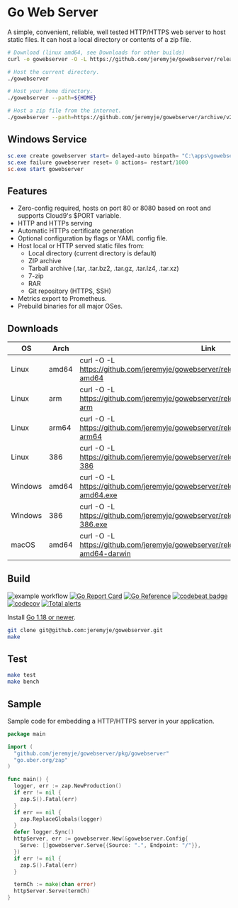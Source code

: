 # Go Web Server

A simple, convenient, reliable, well tested HTTP/HTTPS web server to host static files.
It can host a local directory or contents of a zip file.

```bash
# Download (linux amd64, see Downloads for other builds)
curl -o gowebserver -O -L https://github.com/jeremyje/gowebserver/releases/download/v2.4.0/server-amd64; chmod +x gowebserver

# Host the current directory.
./gowebserver

# Host your home directory.
./gowebserver --path=${HOME}

# Host a zip file from the internet.
./gowebserver --path=https://github.com/jeremyje/gowebserver/archive/v2.4.0.zip
```

## Windows Service

```powershell
sc.exe create gowebserver start= delayed-auto binpath= "C:\apps\gowebserver.exe -configfile=C:\apps\gowebserver.yaml"
sc.exe failure gowebserver reset= 0 actions= restart/1000
sc.exe start gowebserver
```

## Features

* Zero-config required, hosts on port 80 or 8080 based on root and supports Cloud9's $PORT variable.
* HTTP and HTTPs serving
* Automatic HTTPs certificate generation
* Optional configuration by flags or YAML config file.
* Host local or HTTP served static files from:
  * Local directory (current directory is default)
  * ZIP archive
  * Tarball archive (.tar, .tar.bz2, .tar.gz, .tar.lz4, .tar.xz)
  * 7-zip
  * RAR
  * Git repository (HTTPS, SSH)
* Metrics export to Prometheus.
* Prebuild binaries for all major OSes.

## Downloads

|    OS    | Arch  | Link
|----------|-------|-------------------------------------------------------------------------------------------
|Linux     | amd64 | curl -O -L https://github.com/jeremyje/gowebserver/releases/download/v2.4.0/server-amd64
|Linux     | arm   | curl -O -L https://github.com/jeremyje/gowebserver/releases/download/v2.4.0/server-arm
|Linux     | arm64 | curl -O -L https://github.com/jeremyje/gowebserver/releases/download/v2.4.0/server-arm64
|Linux     | 386   | curl -O -L https://github.com/jeremyje/gowebserver/releases/download/v2.4.0/server-386
|Windows   | amd64 | curl -O -L https://github.com/jeremyje/gowebserver/releases/download/v2.4.0/server-amd64.exe
|Windows   | 386   | curl -O -L https://github.com/jeremyje/gowebserver/releases/download/v2.4.0/server-386.exe
|macOS     | amd64 | curl -O -L https://github.com/jeremyje/gowebserver/releases/download/v2.4.0/server-amd64-darwin

## Build

![example workflow](https://github.com/jeremyje/gowebserver/actions/workflows/deploy.yml/badge.svg) [![Go Report Card](https://goreportcard.com/badge/github.com/jeremyje/gowebserver)](https://goreportcard.com/report/github.com/jeremyje/gowebserver) [![Go Reference](https://pkg.go.dev/badge/github.com/jeremyje/gowebserver.svg)](https://pkg.go.dev/github.com/jeremyje/gowebserver) [![codebeat badge](https://codebeat.co/badges/de86a882-9038-4994-afe2-fea7d93f63cb)](https://codebeat.co/projects/github-com-jeremyje-gowebserver-master) [![codecov](https://codecov.io/gh/jeremyje/gowebserver/branch/master/graph/badge.svg)](https://codecov.io/gh/jeremyje/gowebserver) [![Total alerts](https://img.shields.io/lgtm/alerts/g/jeremyje/gowebserver.svg?logo=lgtm&logoWidth=18)](https://lgtm.com/projects/g/jeremyje/gowebserver/alerts/)

Install [Go 1.18 or newer](https://golang.org/dl/).

```bash
git clone git@github.com:jeremyje/gowebserver.git
make
```

## Test

```bash
make test
make bench
```

## Sample

Sample code for embedding a HTTP/HTTPS server in your application.

```go
package main

import (
  "github.com/jeremyje/gowebserver/pkg/gowebserver"
  "go.uber.org/zap"
)

func main() {
  logger, err := zap.NewProduction()
  if err != nil {
    zap.S().Fatal(err)
  }
  if err == nil {
    zap.ReplaceGlobals(logger)
  }
  defer logger.Sync()
  httpServer, err := gowebserver.New(&gowebserver.Config{
    Serve: []gowebserver.Serve{{Source: ".", Endpoint: "/"}},
  })
  if err != nil {
    zap.S().Fatal(err)
  }

  termCh := make(chan error)
  httpServer.Serve(termCh)
}

```

